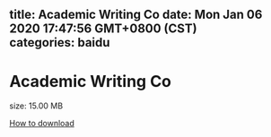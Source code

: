 
title: Academic Writing Co
date: Mon Jan 06 2020 17:47:56 GMT+0800 (CST)    
categories: baidu
---

# Academic Writing Co
size: 15.00 MB
 
 

[How to download](https://bpcam.bemobtrk.com/go/2ceec3aa-1ca2-46d6-b9ff-aaa5c184517c?jno=1345)